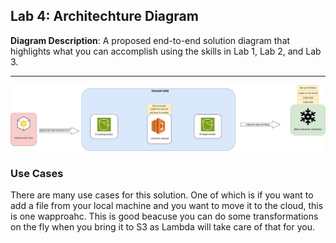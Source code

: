 ## Lab 4: Architechture Diagram

 **Diagram Description**:  A proposed end-to-end solution diagram that highlights what you can accomplish using the skills in Lab 1, Lab 2, and Lab 3.

 ---

![LabDiagram](Lab%20Diagram.jpg)

### Use Cases

There are many use cases for this solution. One of which is if you want to add a file from your local machine and you want to move it to the cloud, this is one wapproahc. This is good beacuse you can do some transformations on the fly when you bring it to S3 as Lambda will take care of that for you.